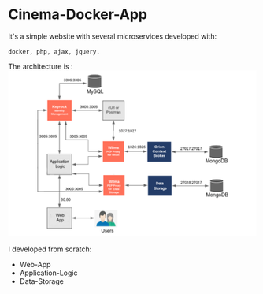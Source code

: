 # Cinema-Docker-App
It's a simple website with several microservices developed with:  
```
docker, php, ajax, jquery.
```
The architecture is :
![GitHub Logo](Architecture.png)


I developed from scratch:  
* Web-App
* Application-Logic  
* Data-Storage
